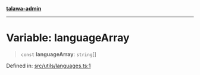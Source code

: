 [**talawa-admin**](../../../README.md)

***

# Variable: languageArray

> `const` **languageArray**: `string`[]

Defined in: [src/utils/languages.ts:1](https://github.com/MayankJha014/talawa-admin/blob/0dd35cc200a4ed7562fa81ab87ec9b2a6facd18b/src/utils/languages.ts#L1)
